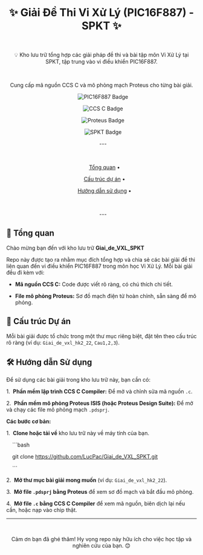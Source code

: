 <div align="center">

  <h1>✨ Giải Đề Thi Vi Xử Lý (PIC16F887) - SPKT ✨</h1>

  <p>💡 Kho lưu trữ tổng hợp các giải pháp đề thi và bài tập môn Vi Xử Lý tại SPKT, tập trung vào vi điều khiển PIC16F887.</p>

  <p>Cung cấp mã nguồn CCS C và mô phỏng mạch Proteus cho từng bài giải.</p>



  <img src="https://img.shields.io/badge/Vi%20x%E1%BB%AD%20l%C3%BD-PIC16F887-brightgreen?style=for-the-badge&logo=microchip&logoColor=white" alt="PIC16F887 Badge">

  <img src="https://img.shields.io/badge/Ng%C3%B4n%20ng%E1%BB%AF-CCS%20C-blue?style=for-the-badge&logo=c&logoColor=white" alt="CCS C Badge">

  <img src="https://img.shields.io/badge/M%C3%B4%20ph%E1%BB%8Fng-Proteus-orange?style=for-the-badge&logo=proteus&logoColor=white" alt="Proteus Badge">

  <img src="https://img.shields.io/badge/Tr%C6%B0%E1%BB%9Dng-SPKT-red?style=for-the-badge&logo=university&logoColor=white" alt="SPKT Badge">



  ---



  <p>

    <a href="#tổng-quan">Tổng quan</a> •

    <a href="#cấu-trúc-dự-án">Cấu trúc dự án</a> •

    <a href="#hướng-dẫn-sử-dụng">Hướng dẫn sử dụng</a> •

  </p>



  ---

</div>



## 🚀 Tổng quan



Chào mừng bạn đến với kho lưu trữ **Giai_de_VXL_SPKT**



Repo này được tạo ra nhằm mục đích tổng hợp và chia sẻ các bài giải đề thi liên quan đến vi điều khiển PIC16F887 trong môn học Vi Xử Lý. Mỗi bài giải đều đi kèm với:



* **Mã nguồn CCS C:** Code được viết rõ ràng, có chú thích chi tiết.

* **File mô phỏng Proteus:** Sơ đồ mạch điện tử hoàn chỉnh, sẵn sàng để mô phỏng.



## 📁 Cấu trúc Dự án



Mỗi bài giải được tổ chức trong một thư mục riêng biệt, đặt tên theo cấu trúc rõ ràng (ví dụ: `Giai_de_vxl_hk2_22`, `Cau1,2,3`).



## 🛠️ Hướng dẫn Sử dụng



Để sử dụng các bài giải trong kho lưu trữ này, bạn cần có:



1.  **Phần mềm lập trình CCS C Compiler:** Để mở và chỉnh sửa mã nguồn `.c`.

2.  **Phần mềm mô phỏng Proteus ISIS (hoặc Proteus Design Suite):** Để mở và chạy các file mô phỏng mạch `.pdsprj`.



**Các bước cơ bản:**



1.  **Clone hoặc tải về** kho lưu trữ này về máy tính của bạn.

    ```bash

    git clone https://github.com/LucPac/Giai_de_VXL_SPKT.git

    ```

2.  **Mở thư mục bài giải mong muốn** (ví dụ: `Giai_de_vxl_hk2_22`).

3.  **Mở file `.pdsprj` bằng Proteus** để xem sơ đồ mạch và bắt đầu mô phỏng.

4.  **Mở file `.c` bằng CCS C Compiler** để xem mã nguồn, biên dịch lại nếu cần, hoặc nạp vào chip thật.



---



<div align="center">

  <p>Cảm ơn bạn đã ghé thăm! Hy vọng repo này hữu ích cho việc học tập và nghiên cứu của bạn. 😊</p>

</div>
